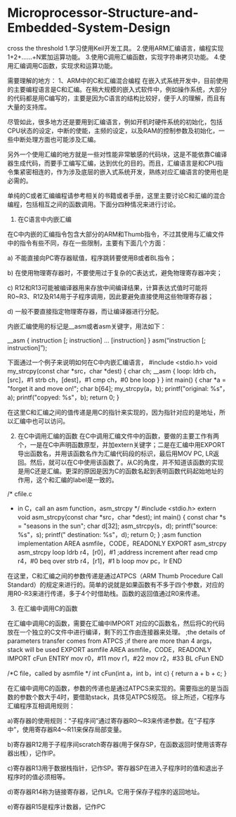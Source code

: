 # Microprocessor-Structure-and-Embedded-System-Design
cross the threshold
1.学习使用Keil开发工具。
2.使用ARM汇编语言，编程实现1+2+……+N累加运算功能。
3.使用C调用汇编函数，实现字符串拷贝功能。
4.使用汇编调用C函数，实现求和运算功能。

需要理解的地方：
1、ARM中的C和汇编混合编程
在嵌入式系统开发中，目前使用的主要编程语言是C和汇编。在稍大规模的嵌入式软件中，例如操作系统，大部分的代码都是用C编写的，主要是因为C语言的结构比较好，便于人的理解，而且有大量的支持库。

尽管如此，很多地方还是要用到汇编语言，例如开机时硬件系统的初始化，包括CPU状态的设定，中断的使能，主频的设定，以及RAM的控制参数及初始化，一些中断处理方面也可能涉及汇编。

另外一个使用汇编的地方就是一些对性能非常敏感的代码块，这是不能依靠C编译器生成代码，而要手工编写汇编，达到优化的目的。而且，汇编语言是和CPU指令集紧密相连的，作为涉及底层的嵌入式系统开发，熟练对应汇编语言的使用也是必需的。

单纯的C或者汇编编程请参考相关的书籍或者手册，这里主要讨论C和汇编的混合编程，包括相互之间的函数调用。下面分四种情况来进行讨论。

1) 在C语言中内嵌汇编

在C中内嵌的汇编指令包含大部分的ARM和Thumb指令，不过其使用与汇编文件中的指令有些不同，存在一些限制，主要有下面几个方面：

a) 不能直接向PC寄存器赋值，程序跳转要使用B或者BL指令；

b) 在使用物理寄存器时，不要使用过于复杂的C表达式，避免物理寄存器冲突；

c) R12和R13可能被编译器用来存放中间编译结果，计算表达式值时可能将R0~R3、R12及R14用于子程序调用，因此要避免直接使用这些物理寄存器；

d) 一般不要直接指定物理寄存器，而让编译器进行分配。

内嵌汇编使用的标记是__asm或者asm关键字，用法如下：

__asm
{
instruction [; instruction]
…
[instruction]
}
asm(“instruction [; instruction]”);

下面通过一个例子来说明如何在C中内嵌汇编语言，
#include <stdio.h>
void my_strcpy(const char *src，char *dest)
{
char ch;
__asm
{
loop:
ldrb ch，[src]，#1
strb ch，[dest]，#1
cmp ch，#0
bne loop
}
}
int main()
{
char *a = "forget it and move on!";
char b[64];
my_strcpy(a，b);
printf("original: %s"，a);
printf("copyed: %s"，b);
return 0;
}


在这里C和汇编之间的值传递是用C的指针来实现的，因为指针对应的是地址，所以汇编中也可以访问。

2) 在C中调用汇编的函数
在C中调用汇编文件中的函数，要做的主要工作有两个，一是在C中声明函数原型，并加extern关键字；二是在汇编中用EXPORT导出函数名，并用该函数名作为汇编代码段的标识，最后用MOV PC, LR返回。然后，就可以在C中使用该函数了。从C的角度，并不知道该函数的实现是用C还是汇编。更深的原因是因为C的函数名起到表明函数代码起始地址的作用，这个和汇编的label是一致的。

/* cfile.c
* in C，call an asm function，asm_strcpy
*/
#include <stdio.h>
extern void asm_strcpy(const char *src，char *dest);
int main()
{
const char *s = "seasons in the sun";
char d[32];
asm_strcpy(s，d);
printf("source: %s"，s);
printf(" destination: %s"，d);
return 0;
}
;asm function implementation
AREA asmfile，CODE，READONLY
EXPORT asm_strcpy
asm_strcpy
loop
ldrb r4，[r0]，#1 ;address increment after read
cmp r4，#0
beq over
strb r4，[r1]，#1
b loop
mov pc，lr
END

在这里，C和汇编之间的参数传递是通过ATPCS（ARM Thumb Procedure Call Standard）的规定来进行的。简单的说就是如果函数有不多于四个参数，对应的用R0-R3来进行传递，多于4个时借助栈。函数的返回值通过R0来传递。

3) 在汇编中调用C的函数

在汇编中调用C的函数，需要在汇编中IMPORT 对应的C函数名，然后将C的代码放在一个独立的C文件中进行编译，剩下的工作由连接器来处理。
;the details of parameters transfer comes from ATPCS
;if there are more than 4 args，stack will be used
EXPORT asmfile
AREA asmfile，CODE，READONLY
IMPORT cFun
ENTRY
mov r0，#11
mov r1，#22
mov r2，#33
BL cFun
END

/*C file，called by asmfile */
int cFun(int a，int b，int c)
{
return a + b + c;
}

在汇编中调用C的函数，参数的传递也是通过ATPCS来实现的。需要指出的是当函数的参数个数大于4时，要借助stack，具体见ATPCS规范。
综上所述，C程序与汇编程序互相调用规则：

a)寄存器的使用规则：“子程序间”通过寄存器R0～R3来传递参数。在“子程序中”，使用寄存器R4～R11来保存局部变量。

b)寄存器R12用于子程序间scratch寄存器(用于保存SP，在函数返回时使用该寄存器出桟），记作IP。

c)寄存器R13用于数据栈指针，记作SP。寄存器SP在进入子程序时的值和退出子程序时的值必须相等。

d)寄存器R14称为链接寄存器，记作LR。它用于保存子程序的返回地址。

e)寄存器R15是程序计数器，记作PC

